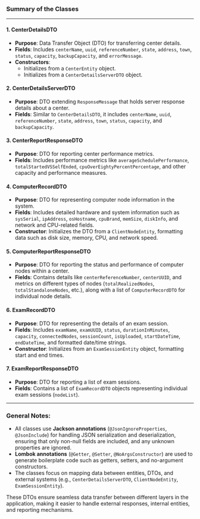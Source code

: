 ### Summary of the Classes

---

#### 1. **CenterDetailsDTO**
- **Purpose**: Data Transfer Object (DTO) for transferring center details.
- **Fields**: Includes `centerName`, `uuid`, `referenceNumber`, `state`, `address`, `town`, `status`, `capacity`, `backupCapacity`, and `errorMessage`.
- **Constructors**: 
  - Initializes from a `CenterEntity` object.
  - Initializes from a `CenterDetailsServerDTO` object.
  
#### 2. **CenterDetailsServerDTO**
- **Purpose**: DTO extending `ResponseMessage` that holds server response details about a center.
- **Fields**: Similar to `CenterDetailsDTO`, it includes `centerName`, `uuid`, `referenceNumber`, `state`, `address`, `town`, `status`, `capacity`, and `backupCapacity`.

#### 3. **CenterReportResponseDTO**
- **Purpose**: DTO for reporting center performance metrics.
- **Fields**: Includes performance metrics like `averageSchedulePerformance`, `totalStartedVSSelfEnded`, `cpuOverEightyPercentPercentage`, and other capacity and performance measures.

#### 4. **ComputerRecordDTO**
- **Purpose**: DTO for representing computer node information in the system.
- **Fields**: Includes detailed hardware and system information such as `sysSerial`, `ipAddress`, `osHostname`, `cpuBrand`, `memSize`, `diskInfo`, and network and CPU-related fields.
- **Constructor**: Initializes the DTO from a `ClientNodeEntity`, formatting data such as disk size, memory, CPU, and network speed.

#### 5. **ComputerReportResponseDTO**
- **Purpose**: DTO for reporting the status and performance of computer nodes within a center.
- **Fields**: Contains details like `centerReferenceNumber`, `centerUUID`, and metrics on different types of nodes (`totalRealizedNodes`, `totalStandaloneNodes`, etc.), along with a list of `ComputerRecordDTO` for individual node details.

#### 6. **ExamRecordDTO**
- **Purpose**: DTO for representing the details of an exam session.
- **Fields**: Includes `examName`, `examUUID`, `status`, `durationInMinutes`, `capacity`, `connectedNodes`, `sessionCount`, `isUploaded`, `startDateTime`, `endDateTime`, and formatted date/time strings.
- **Constructor**: Initializes from an `ExamSessionEntity` object, formatting start and end times.

#### 7. **ExamReportResponseDTO**
- **Purpose**: DTO for reporting a list of exam sessions.
- **Fields**: Contains a list of `ExamRecordDTO` objects representing individual exam sessions (`nodeList`).

---

### General Notes:
- All classes use **Jackson annotations** (`@JsonIgnoreProperties`, `@JsonInclude`) for handling JSON serialization and deserialization, ensuring that only non-null fields are included, and any unknown properties are ignored.
- **Lombok annotations** (`@Getter`, `@Setter`, `@NoArgsConstructor`) are used to generate boilerplate code such as getters, setters, and no-argument constructors.
- The classes focus on mapping data between entities, DTOs, and external systems (e.g., `CenterDetailsServerDTO`, `ClientNodeEntity`, `ExamSessionEntity`).

These DTOs ensure seamless data transfer between different layers in the application, making it easier to handle external responses, internal entities, and reporting mechanisms.